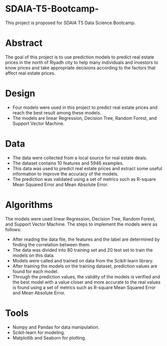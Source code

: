 # SDAIA-T5-Bootcamp-
This project is proposed for SDAIA T5 Data Science Bootcamp.

# Abstract
The goal of this project is to use prediction models to predict real estate prices in the north of Riyadh city to help many individuals and investors to know prices and take appropriate decisions according to the factors that affect real estate prices.

# Design
- Four models were used in this project to predict real estate prices and reach the best result among these models.
- The models are linear Regression, Decision Tree, Random Forest, and Support Vector Machine.

# Data
- The data were collected from a local source for real estate deals.
- The dataset contains 10 features and 5946 examples.
- This data was used to predict real estate prices and extract some useful information to improve the accuracy of the models.
- The prediction was validated using a set of metrics such as R-square Mean Squared Error and Mean Absolute Error.

# Algorithms
The models were used linear Regression, Decision Tree, Random Forest, and Support Vector Machine.
The steps to implement the models were as follows:
- After reading the data file, the features and the label are determined by finding the correlation between them.
- The data was divided into 80 training set and 20 test set to train the models on this data.
- Models were called and trained on data from the Scikit-learn library.
- After training the models on the training dataset, prediction values are found for each model.
- Through the prediction values, the validity of the models is verified and the best model with a value closer and more accurate to the real values is found using a set of metrics such as R-square Mean Squared Error and Mean Absolute Error.

# Tools

- Numpy and Pandas for data manipulation.
- Scikit-learn for modeling.
- Matplotlib and Seaborn for plotting.
